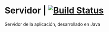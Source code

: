 # Servidor | [![Build Status](https://travis-ci.org/UNIZAR-30249-2016-Opgods/Server.svg?branch=master)](https://travis-ci.org/UNIZAR-30249-2016-Opgods/Server)

Servidor de la aplicación, desarrollado en Java
